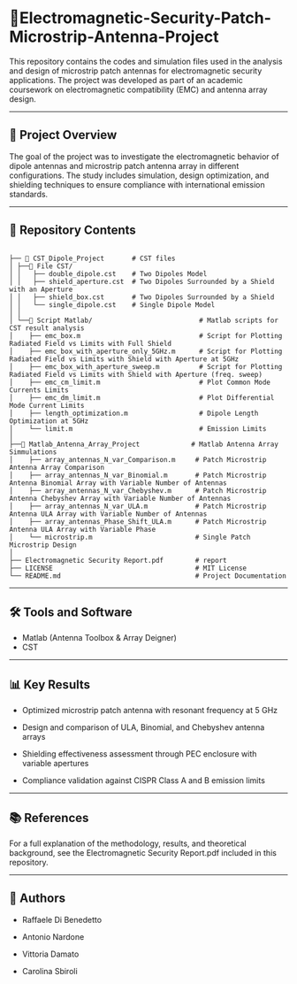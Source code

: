 # 📡Electromagnetic-Security-Patch-Microstrip-Antenna-Project

This repository contains the codes and simulation files used in the analysis and design of microstrip patch antennas for electromagnetic security applications. The project was developed as part of an academic coursework on electromagnetic compatibility (EMC) and antenna array design.

--- 
## 📘 Project Overview

The goal of the project was to investigate the electromagnetic behavior of dipole antennas and microstrip patch antenna array in different configurations. The study includes simulation, design optimization, and shielding techniques to ensure compliance with international emission standards. 

---

## 📁 Repository Contents


```

├── 📁 CST_Dipole_Project       # CST files
│ ├──📁 File CST/
│ │   ├── double_dipole.cst    # Two Dipoles Model
│ │   ├── shield_aperture.cst  # Two Dipoles Surrounded by a Shield with an Aperture
│ │   ├── shield_box.cst       # Two Dipoles Surrounded by a Shield
│ │   └── single_dipole.cst    # Single Dipole Model
│ │
│ └──📁 Script Matlab/                           # Matlab scripts for CST result analysis
│    ├── emc_box.m                              # Script for Plotting Radiated Field vs Limits with Full Shield
│    ├── emc_box_with_aperture_only_5GHz.m      # Script for Plotting Radiated Field vs Limits with Shield with Aperture at 5GHz
│    ├── emc_box_with_aperture_sweep.m          # Script for Plotting Radiated Field vs Limits with Shield with Aperture (freq. sweep)
│    ├── emc_cm_limit.m                         # Plot Common Mode Currents Limits
│    ├── emc_dm_limit.m                         # Plot Differential Mode Current Limits
│    ├── length_optimization.m                  # Dipole Length Optimization at 5GHz
│    └── limit.m                                # Emission Limits 
│
├──📁 Matlab_Antenna_Array_Project             # Matlab Antenna Array Simmulations
│    ├── array_antennas_N_var_Comparison.m     # Patch Microstrip Antenna Array Comparison
│    ├── array_antennas_N_var_Binomial.m       # Patch Microstrip Antenna Binomial Array with Variable Number of Antennas 
│    ├── array_antennas_N_var_Chebyshev.m      # Patch Microstrip Antenna Chebyshev Array with Variable Number of Antennas
│    ├── array_antennas_N_var_ULA.m            # Patch Microstrip Antenna ULA Array with Variable Number of Antennas
│    ├── array_antennas_Phase_Shift_ULA.m      # Patch Microstrip Antenna ULA Array with Variable Phase
│    └── microstrip.m                          # Single Patch Microstrip Design
│
├── Electromagnetic Security Report.pdf        # report
├── LICENSE                                    # MIT License
└── README.md                                  # Project Documentation

```

---

## 🛠 Tools and Software

- Matlab (Antenna Toolbox & Array Deigner)
- CST

---

## 📊 Key Results

- Optimized microstrip patch antenna with resonant frequency at 5 GHz

- Design and comparison of ULA, Binomial, and Chebyshev antenna arrays

- Shielding effectiveness assessment through PEC enclosure with variable apertures

- Compliance validation against CISPR Class A and B emission limits

---

## 📚 References

For a full explanation of the methodology, results, and theoretical background, see the Electromagnetic Security Report.pdf included in this repository.

---

## 👤 Authors

- Raffaele Di Benedetto

- Antonio Nardone

- Vittoria Damato

- Carolina Sbiroli
